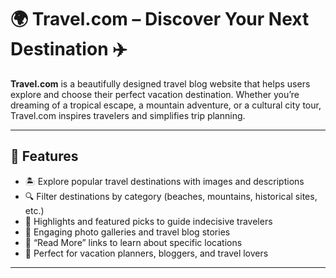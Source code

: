 # 🌍 Travel.com – Discover Your Next Destination ✈️

**Travel.com** is a beautifully designed travel blog website that helps users explore and choose their perfect vacation destination. Whether you’re dreaming of a tropical escape, a mountain adventure, or a cultural city tour, Travel.com inspires travelers and simplifies trip planning.

---

## 🧭 Features

- 🏝️ Explore popular travel destinations with images and descriptions  
- 🔍 Filter destinations by category (beaches, mountains, historical sites, etc.)  
- 🌟 Highlights and featured picks to guide indecisive travelers  
- 📸 Engaging photo galleries and travel blog stories  
- 🔗 “Read More” links to learn about specific locations  
- 🧳 Perfect for vacation planners, bloggers, and travel lovers

---


